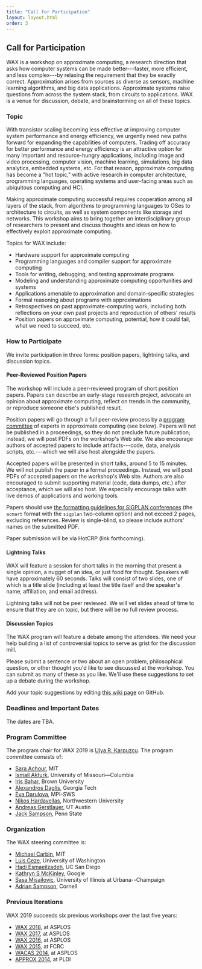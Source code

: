```yaml
---
title: "Call for Participation"
layout: layout.html
order: 3
---
```


## Call for Participation

WAX is a workshop on approximate computing, a research direction that asks how computer systems can be made better---faster, more efficient, and less complex---by relaxing the requirement that they be exactly correct. Approximation arises from sources as diverse as sensors, machine learning algorithms, and big data applications. Approximate systems raise questions from across the system stack, from circuits to applications. WAX is a venue for discussion, debate, and brainstorming on all of these topics.


### Topic

With transistor scaling becoming less effective at improving computer system performance and energy efficiency, we urgently need new paths forward for expanding the capabilities of computers. Trading off accuracy for better performance and energy efficiency is an attractive option for many important and resource-hungry applications, including image and video processing, computer vision, machine learning, simulations, big data analytics, embedded systems, etc. For that reason, approximate computing has become a "hot topic," with active research in computer architecture, programming languages, operating systems and user-facing areas such as ubiquitous computing and HCI.

Making approximate computing successful requires cooperation among all layers of the stack, from algorithms to programming languages to OSes to architecture to circuits, as well as system components like storage and networks. This workshop aims to bring together an interdisciplinary group of researchers to present and discuss thoughts and ideas on how to effectively exploit approximate computing.

Topics for WAX include:

- Hardware support for approximate computing
- Programming languages and compiler support for approximate computing
- Tools for writing, debugging, and testing approximate programs
- Modeling and understanding approximate computing opportunities and systems
- Applications amenable to approximation and domain-specific strategies
- Formal reasoning about programs with approximations
- Retrospectives on past approximate-computing work, including both reflections on your own past projects and reproduction of others' results
- Position papers on approximate computing, potential, how it could fail, what we need to succeed, etc.


### How to Participate

We invite participation in three forms: position papers, lightning talks, and discussion topics.

#### Peer-Reviewed Position Papers

The workshop will include a peer-reviewed program of short position papers. Papers can describe an early-stage research project, advocate an opinion about approximate computing, reflect on trends in the community, or reproduce someone else's published result.

Position papers will go through a full peer-review process by a [program committee][pc] of experts in approximate computing (see below). Papers will not be published in a proceedings, so they do not preclude future publication; instead, we will post PDFs on the workshop's Web site. We also encourage authors of accepted papers to include artifacts---code, data, analysis scripts, etc.---which we will also host alongside the papers.

Accepted papers will be presented in short talks, around 5 to 15 minutes.
We will not publish the paper in a formal proceedings. Instead, we will post PDFs of accepted papers on the workshop's Web site.
Authors are also encouraged to submit supporting material (code, data dumps, etc.) after acceptance, which we will also host.
We especially encourage talks with live demos of applications and working tools.

Papers should use [the formatting guidelines for SIGPLAN conferences][sigplanconf] (the `acmart` format with the `sigplan` two-column option) and not exceed 2 pages, excluding references. Review is single-blind, so please include authors' names on the submitted PDF.

Paper submission will be via HotCRP (link forthcoming).

[pc]: #program-committee
[sigplanconf]: http://www.sigplan.org/Resources/Author/

#### Lightning Talks

WAX will feature a session for short talks in the morning that present a single opinion, a nugget of an idea, or just food for thought. Speakers will have approximately 60 seconds. Talks will consist of two slides, one of which is a title slide (including at least the title itself and the speaker's name, affiliation, and email address).

Lightning talks will not be peer reviewed. We will vet slides ahead of time to ensure that they are on topic, but there will be no full review process.

#### Discussion Topics

The WAX program will feature a debate among the attendees. We need your help building a list of controversial topics to serve as grist for the discussion mill.

Please submit a sentence or two about an open problem, philosophical question, or other thought you'd like to see discussed at the workshop. You can submit as many of these as you like. We'll use these suggestions to set up a debate during the workshop.

Add your topic suggestions by editing [this wiki page][topics] on GitHub.

[topics]: https://github.com/cucapra/wax2019/wiki/Discussion-Topics

### Deadlines and Important Dates

The dates are TBA.

### Program Committee

The program chair for WAX 2019 is [Ulya R. Karpuzcu][ulya].
The program committee consists of:

- [Sara Achour](http://people.csail.mit.edu/sachour/),
  MIT
- [Ismail Akturk](http://faculty.missouri.edu/akturki/),
  University of Missouri—Columbia
- [Iris Bahar](https://vivo.brown.edu/display/rbahar),
  Brown University
- [Alexandros Daglis](https://www.cc.gatech.edu/~adaglis3/),
  Georgia Tech
- [Eva Darulova](https://people.mpi-sws.org/~eva/),
  MPI-SWS
- [Nikos Hardavellas](http://users.eecs.northwestern.edu/~hardav/),
  Northwestern University
- [Andreas Gerstlauer](http://users.ece.utexas.edu/~gerstl/),
  UT Austin
- [Jack Sampson](http://www.cse.psu.edu/~jms1257/),
  Penn State

[ulya]: http://people.ece.umn.edu/~ukarpuzc/Karpuzcu.html

### Organization

The WAX steering committee is:

* [Michael Carbin](http://people.csail.mit.edu/mcarbin/), MIT
* [Luis Ceze](https://homes.cs.washington.edu/~luisceze/), University of Washington
* [Hadi Esmaeilzadeh](http://www.cc.gatech.edu/~hadi/), UC San Diego
* [Kathryn S McKinley](https://www.cs.utexas.edu/users/mckinley/), Google
* [Sasa Misailovic](http://misailo.web.engr.illinois.edu), University of Illinois at Urbana--Champaign
* [Adrian Sampson](http://www.cs.cornell.edu/~asampson/), Cornell

### Previous Iterations

WAX 2019 succeeds six previous workshops over the last five years:

* [WAX 2018][], at ASPLOS
* [WAX 2017][], at ASPLOS
* [WAX 2016][], at ASPLOS
* [WAX 2015][], at FCRC
* [WACAS 2014][], at ASPLOS
* [APPROX 2014][], at PLDI

[wax 2018]: http://approximate.computer/wax2018/
[wax 2017]: http://approximate.computer/wax2017/
[wax 2016]: http://approximate.computer/wax2016/
[wax 2015]: http://sampa.cs.washington.edu/new/wax2015/
[wacas 2014]: http://sampa.cs.washington.edu/new/wacas14/
[approx 2014]: http://approx2014.cs.umass.edu/
